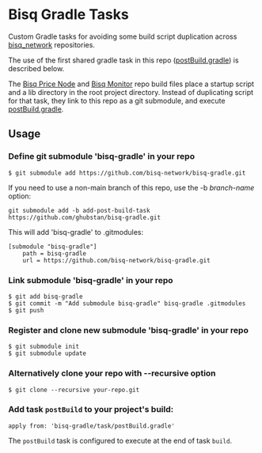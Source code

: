 # Bisq Gradle Tasks

Custom Gradle tasks for avoiding some build script duplication across [bisq_network](https://github.com/bisq-network)
repositories.

The use of the first shared gradle task in this repo ([postBuild.gradle](task/postBuild.gradle)) is described below.

The [Bisq Price Node](https://github.com/bisq-network/bisq-pricenode)
and [Bisq Monitor](https://github.com/bisq-network/bisq-monitor) repo build files place a startup script and a lib
directory in the root project directory. Instead of duplicating script for that task, they link to this repo as a git
submodule, and execute [postBuild.gradle](task/postBuild.gradle).

## Usage

### Define git submodule 'bisq-gradle' in your repo

```asciidoc
$ git submodule add https://github.com/bisq-network/bisq-gradle.git
```

If you need to use a non-main branch of this repo, use the -b _branch-name_ option:

```asciidoc
git submodule add -b add-post-build-task https://github.com/ghubstan/bisq-gradle.git
```

This will add 'bisq-gradle' to .gitmodules:

```asciidoc
[submodule "bisq-gradle"]
    path = bisq-gradle
    url = https://github.com/bisq-network/bisq-gradle.git
```

### Link submodule 'bisq-gradle' in your repo

```asciidoc
$ git add bisq-gradle 
$ git commit -m "Add submodule bisq-gradle" bisq-gradle .gitmodules 
$ git push
```

### Register and clone new submodule 'bisq-gradle' in your repo

```asciidoc
$ git submodule init 
$ git submodule update
```

### Alternatively clone your repo with --recursive option

```asciidoc
$ git clone --recursive your-repo.git   
```

### Add task `postBuild` to your project's build:

```asciidoc
apply from: 'bisq-gradle/task/postBuild.gradle'
```

The `postBuild` task is configured to execute at the end of task `build`.
